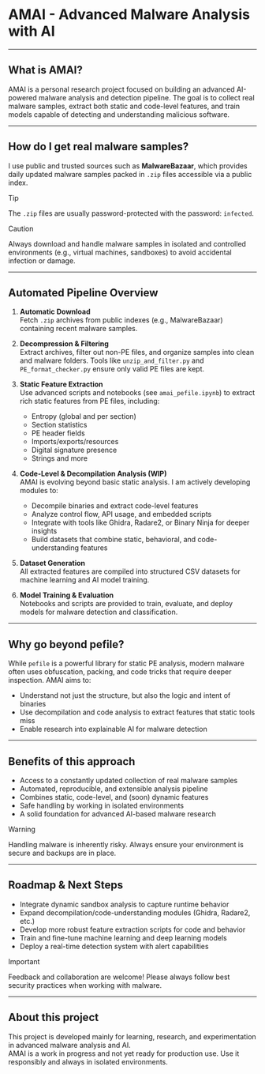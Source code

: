 # AMAI - Advanced Malware Analysis with AI

---

## What is AMAI?

AMAI is a personal research project focused on building an advanced AI-powered malware analysis and detection pipeline. The goal is to collect real malware samples, extract both static and code-level features, and train models capable of detecting and understanding malicious software.

---

## How do I get real malware samples?

I use public and trusted sources such as **MalwareBazaar**, which provides daily updated malware samples packed in `.zip` files accessible via a public index.

> [!TIP]  
> The `.zip` files are usually password-protected with the password: `infected`.

> [!CAUTION]  
> Always download and handle malware samples in isolated and controlled environments (e.g., virtual machines, sandboxes) to avoid accidental infection or damage.

---

## Automated Pipeline Overview

1. **Automatic Download**  
   Fetch `.zip` archives from public indexes (e.g., MalwareBazaar) containing recent malware samples.

2. **Decompression & Filtering**  
   Extract archives, filter out non-PE files, and organize samples into clean and malware folders. Tools like `unzip_and_filter.py` and `PE_format_checker.py` ensure only valid PE files are kept.

3. **Static Feature Extraction**  
   Use advanced scripts and notebooks (see `amai_pefile.ipynb`) to extract rich static features from PE files, including:
   - Entropy (global and per section)
   - Section statistics
   - PE header fields
   - Imports/exports/resources
   - Digital signature presence
   - Strings and more

4. **Code-Level & Decompilation Analysis (WIP)**  
   AMAI is evolving beyond basic static analysis. I am actively developing modules to:
   - Decompile binaries and extract code-level features
   - Analyze control flow, API usage, and embedded scripts
   - Integrate with tools like Ghidra, Radare2, or Binary Ninja for deeper insights
   - Build datasets that combine static, behavioral, and code-understanding features

5. **Dataset Generation**  
   All extracted features are compiled into structured CSV datasets for machine learning and AI model training.

6. **Model Training & Evaluation**  
   Notebooks and scripts are provided to train, evaluate, and deploy models for malware detection and classification.

---

## Why go beyond pefile?

While `pefile` is a powerful library for static PE analysis, modern malware often uses obfuscation, packing, and code tricks that require deeper inspection. AMAI aims to:
- Understand not just the structure, but also the logic and intent of binaries
- Use decompilation and code analysis to extract features that static tools miss
- Enable research into explainable AI for malware detection

---

## Benefits of this approach

- Access to a constantly updated collection of real malware samples
- Automated, reproducible, and extensible analysis pipeline
- Combines static, code-level, and (soon) dynamic features
- Safe handling by working in isolated environments
- A solid foundation for advanced AI-based malware research

> [!WARNING]  
> Handling malware is inherently risky. Always ensure your environment is secure and backups are in place.

---

## Roadmap & Next Steps

- Integrate dynamic sandbox analysis to capture runtime behavior
- Expand decompilation/code-understanding modules (Ghidra, Radare2, etc.)
- Develop more robust feature extraction scripts for code and behavior
- Train and fine-tune machine learning and deep learning models
- Deploy a real-time detection system with alert capabilities

> [!IMPORTANT]  
> Feedback and collaboration are welcome! Please always follow best security practices when working with malware.

---

## About this project

This project is developed mainly for learning, research, and experimentation in advanced malware analysis and AI.  
AMAI is a work in progress and not yet ready for production use. Use it responsibly and always in isolated environments.